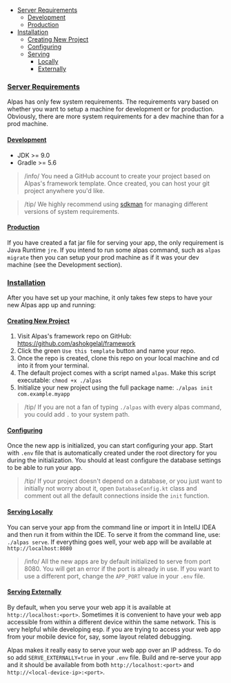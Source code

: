 - [Server Requirements](#server-requirements)
    - [Development](#development)
    - [Production](#production)
- [Installation](#installation)
    - [Creating New Project](#creating-new-project)
    - [Configuring](#configuring)
    - [Serving](#serving)
        - [Locally](#serving-locally)
        - [Externally](#serving-externally)

<a name="server-requirements"></a>
### [Server Requirements](#server-requirements)

Alpas has only few system requirements. The requirements vary based on whether you want to setup a machine for
development or for production. Obviously, there are more system requirements for a dev machine than for a prod machine.
 
<a name="development"></a>
#### [Development](#development)

<div class="sublist">

* JDK >= 9.0
* Gradle >= 5.6

</div>

> /info/ <span>You need a GitHub account to create your project based on Alpas's framework template. Once created, you 
> can host your git project anywhere you'd like.</span>

> /tip/ <span>We highly recommend using [sdkman](https://sdkman.io/) for managing different versions of system 
> requirements.</span>

<a name="production"></a>
#### [Production](#production)

If you have created a fat jar file for serving your app, the only requirement is Java Runtime `jre`. If you intend to
 run some alpas command, such as `alpas migrate` then you can setup your prod machine as if it was your dev machine
  (see the Development section).
  
<a name="installation"></a>
### [Installation](#installation)

After you have set up your machine, it only takes few steps to have your new Alpas app up and running:

<a name="creating-new-project"></a>
#### [Creating New Project](#creating-new-project)

<div class="sublist">

1. Visit Alpas's framework repo on GitHub: https://github.com/ashokgelal/framework
2. Click the green `Use this template` button and name your repo.
3. Once the repo is created, clone this repo on your local machine and cd into it from your terminal.
4. The default project comes with a script named `alpas`. Make this script executable: `chmod +x ./alpas`
5. Initialize your new project using the full package name: `./alpas init com.example.myapp`

</div>

> /tip/ <span>If you are not a fan of typing `./alpas` with every alpas command, you could add `.` to your system 
> path.</span>

<a name="configuring"></a>
#### [Configuring](#configuring)

Once the new app is initialized, you can start configuring your app. Start with `.env` file that is automatically
 created under the root directory for you during the initialization. You should at least configure the database
 settings to be able to run your app.

> /tip/ <span>If your project doesn't depend on a database, or you just want to initially not worry about it, open 
> `DatabaseConfig.kt` class and comment out all the default connections inside the `init` function. </span>

<a name="serving-locally"></a>
#### [Serving Locally](#serving-locally)

You can serve your app from the command line or import it in IntellJ IDEA and then run it from within the IDE. To
 serve it from the command line, use: `./alpas serve`. If everything goes well, your web app will be available at
  `http://localhost:8080`

> /info/ <span>All the new apps are by default initialized to serve from port 8080. You will get an error if the port 
> is already in use. If you want to use a different port, change the `APP_PORT` value in your `.env` file.</span>

<a name="serving-externally"></a>
#### [Serving Externally](#serving-locally)

By default, when you serve your web app it is available at `http://localhost:<port>`. Sometimes it is convenient to 
have your web app accessible from within a different device within the same network. This is very helpful while 
developing esp. if you are trying to access your web app from your mobile device for, say, some layout related 
debugging.

Alpas makes it really easy to serve your web app over an IP address. To do so add `SERVE_EXTERNALLY=true` in your 
`.env` file. Build and re-serve your app and it should be available from both `http://localhost:<port>` and 
`http://<local-device-ip>:<port>`.
